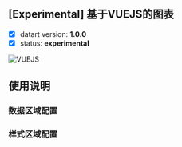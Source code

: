 ## [Experimental] 基于VUEJS的图表

- [x] datart version: **1.0.0**
- [x] status: **experimental**

![VUEJS](./vuejs-chart.png)

## 使用说明

### 数据区域配置

### 样式区域配置
